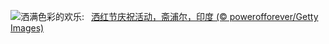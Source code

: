 ![](https://www.bing.com/th?id=OHR.HoliColors_ZH-CN2177185823_UHD.jpg&w=1000)洒满色彩的欢乐:&nbsp;&ensp;[洒红节庆祝活动，斋浦尔，印度 (© powerofforever/Getty Images)](https://www.bing.com/th?id=OHR.HoliColors_ZH-CN2177185823_UHD.jpg)
<br><br/>
